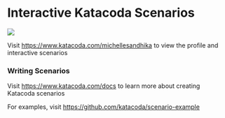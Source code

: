 # Interactive Katacoda Scenarios

[![](http://shields.katacoda.com/katacoda/michellesandhika/count.svg)](https://www.katacoda.com/michellesandhika "Get your profile on Katacoda.com")

Visit https://www.katacoda.com/michellesandhika to view the profile and interactive scenarios

### Writing Scenarios
Visit https://www.katacoda.com/docs to learn more about creating Katacoda scenarios

For examples, visit https://github.com/katacoda/scenario-example
